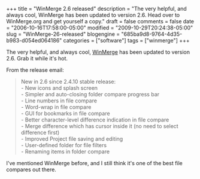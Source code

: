 +++
title = "WinMerge 2.6 released"
description = "The very helpful, and always cool, WinMerge has been updated to version 2.6.  Head over to WinMerge.org and get yourself a copy."
draft = false
comments = false
date = "2006-10-16T17:58:00-05:00"
modified = "2009-10-29T20:24:38-05:00"
slug = "WinMerge-26-released"
blogengine = "685ba9d8-9764-4d35-b983-d054ed064186"
categories = ["software"]
tags = ["winmerge"]
+++

<p>The very helpful, and always cool, <a href="http://winmerge.org/">WinMerge</a> has been updated to version 2.6. Grab it while it's hot.<!--more--><!--adsense--></p>
<p>From the release email:</p>
<blockquote>New in 2.6 since 2.4.10 stable release:<br />- New icons and splash screen<br />- Simpler and auto-closing folder compare progress bar<br />- Line numbers in file compare<br />- Word-wrap in file compare<br />- GUI for bookmarks in file compare<br />- Better character-level difference indication in file compare<br />- Merge difference which has cursor inside it (no need to select difference first)<br />- Improved Project file saving and editing<br />- User-defined folder for file filters<br />- Renaming items in folder compare</blockquote>
<p>I've mentioned WinMerge before, and I still think it's one of the best file compares out there.</p>
